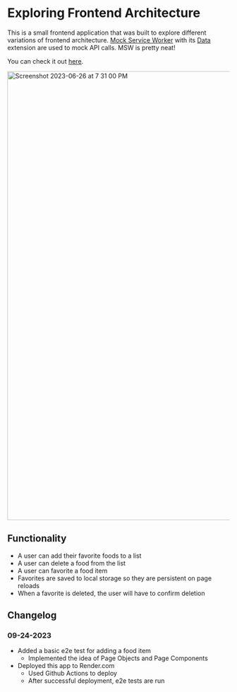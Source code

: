 # Exploring Frontend Architecture
This is a small frontend application that was built to explore different variations of frontend architecture.
[Mock Service Worker](https://github.com/mswjs) with its [Data](https://github.com/mswjs/data) extension are used to mock API calls. MSW is pretty neat!

You can check it out [here](https://exploring-frontend-architecture.onrender.com/).

<img width="1016" alt="Screenshot 2023-06-26 at 7 31 00 PM" src="https://github.com/efuller/exploring-frontend-architecture/assets/4174472/86f45d92-1357-4942-9ef2-daf61a664037">

## Functionality
- A user can add their favorite foods to a list
- A user can delete a food from the list
- A user can favorite a food item
- Favorites are saved to local storage so they are persistent on page reloads
- When a favorite is deleted, the user will have to confirm deletion

## Changelog

### 09-24-2023
- Added a basic e2e test for adding a food item
  - Implemented the idea of Page Objects and Page Components
- Deployed this app to Render.com
  - Used Github Actions to deploy
  - After successful deployment, e2e tests are run
